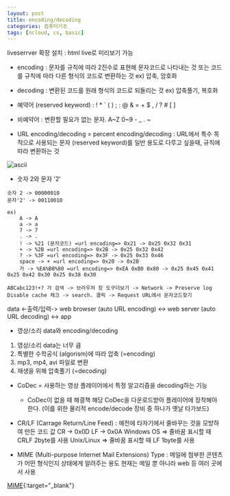 ```yaml
---
layout: post
title: encoding/decoding
categories: 컴퓨터기초
tags: [ncloud, cs, basic]
---
```


liveserrver 확장 설치 : html live로 미리보기 가능

- encoding 
: 문자를 규칙에 따라 2진수로 표현해 문자코드로 나타내는 것 또는 코드를 규칙에 따라 다른 형식의 코드로 변환하는 것
ex) 압축, 암호화

- decoding 
: 변환된 코드를 원래 형식의 코드로 되돌리는 것
ex) 압축풀기, 복호화

- 예약어 (reserved keyword) : ! * ` ( ) ; : @ & = + $ , / ? # [ ]

- 비예약어 : 변환할 필요가 없는 문자.
A~Z 0~9 - _ . ~

- URL encoding/decoding = percent encoding/decoding 
: URL에서 특수 목적으로 사용되는 문자 (reserved keyword)를 일반 용도로 다루고 싶을때, 규칙에 따라 변환하는 것

![ascii](https://t1.daumcdn.net/cfile/tistory/216CE84C52694FF020)

* 숫자 2와 문자 '2'
```
숫자 2 -> 00000010
문자'2' -> 00110010
```

```
ex)
    A -> A
    a -> a
    7 -> 7
    . -> .
    ! -> %21 (문자코드) =url encoding=> 0x21 -> 0x25 0x32 0x31
    + -> %2B =url encoding=> 0x2B -> 0x25 0x32 0x42
    ? -> %3F =url encoding=> 0x3F -> 0x25 0x33 0x46
    space -> + =url encoding=> 0x20 -> 0x2B
    가 -> %EA%B0%80 =url encoding=> 0xEA 0xB0 0x80 -> 0x25 0x45 0x41 0x25 0x42 0x30 0x25 0x38 0x30

ABCabc123!+? 가 검색 -> 브라우저 창 도구더보기 -> Network -> Preserve log Disable cache 체크 -> search. 클릭 -> Request URL에서 문자코드찾기
```

data <-출력/입력-> web browser (auto URL encoding) <-> web server (auto URL decoding) <-> app

- 영상/소리 data와 encoding/decoding

1. 영상/소리 data는 너무 큼
2. 특별한 수학공식 (algorism)에 따라 압축 (=encoding)
3. mp3, mp4, avi 파일로 변환
4. 재생을 위해 압축풀기 (=decoding)

- CoDec = 사용하는 영상 플레이어에서 특정 알고리즘을 decoding하는 기능

    - CoDec이 없을 때 해결책
        해당 CoDec을 다운로드받아 플레이어에 장착해야 한다.
        (이를 위한 물리적 encode/decode 장비 중 하나가 옛날 타가보드)

- CR/LF (Carrage Return/Line Feed)
: 예전에 타자기에서 줄바꾸는 것을 모방하여 만든 코드 값
CR -> 0x0D
LF -> 0x0A
Windows OS => 줄바꿈 표시할 때 CRLF 2byte를 사용
Unix/Linux => 줄바꿈 표시할 때 LF 1byte를 사용

- MIME (Multi-purpose Internet Mail Extensions) Type
: 메일에 첨부한 콘텐츠가 어떤 형식인지 상태에게 알려주는 용도
현재는 메일 뿐 아니라 web 등 여러 곳에서 사용

[MIME](https://developer.mozilla.org/en-US/docs/Web/HTTP/Basics_of_HTTP/MIME_types/Common_types){:target="_blank"}





